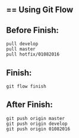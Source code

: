 == Using Git Flow
--------------

Before Finish:
-------------
    pull develop
    pull master
    pull hotfix/01082016

Finish:
------
    git flow finish

After Finish:
-------------
    git push origin master
    git push origin develop
    git push origin 01082016
